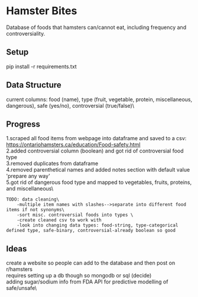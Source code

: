 # Hamster Bites
Database of foods that hamsters can/cannot eat, including frequency and controversiality.
## Setup
pip install -r requirements.txt
## Data Structure
current columns: food (name), type (fruit, vegetable, protein, miscellaneous, dangerous), safe (yes/no), controversial (true/false)\
## Progress
1.scraped all food items from webpage into dataframe and saved to a csv: https://ontariohamsters.ca/education/Food-safety.html \
2.added controversial column (boolean) and got rid of controversial food type\
3.removed duplicates from dataframe\
4.removed parenthetical names and added notes section with default value 'prepare any way'\
5.got rid of dangerous food type and mapped to vegetables, fruits, proteins, and miscellaneous\

    TODO: data cleaning\
        -multiple item names with slashes-->separate into different food items if not synonyms\
        -sort misc. controversial foods into types \
        -create cleaned csv to work with
        -look into changing data types: food-string, type-categorical defined type, safe-binary, controversial-already boolean so good

## Ideas
create a website so people can add to the database and then post on r/hamsters\
requires setting up a db though so mongodb or sql (decide)\
adding sugar/sodium info from FDA API for predictive modelling of safe/unsafe\